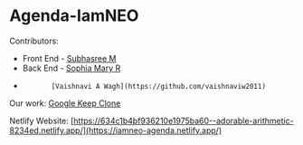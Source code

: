 # Agenda-IamNEO


Contributors:
* Front End - [Subhasree M](https://github.com/subhasree2)
* Back End - [Sophia Mary R](https://github.com/SOPHIA-MARY-R)
*            [Vaishnavi A Wagh](https://github.com/vaishnaviw2011)


Our work:
[Google Keep Clone](https://subhasree2.github.io/Agenda-IamNEO/)

Netlify Website: [https://634c1b4bf936210e1975ba60--adorable-arithmetic-8234ed.netlify.app/](https://iamneo-agenda.netlify.app/)
